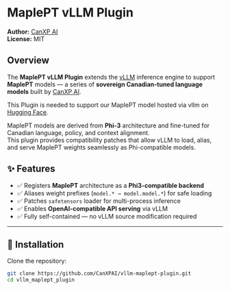 # MaplePT vLLM Plugin

**Author:** [CanXP AI](https://canxp.ai)  
**License:** MIT

## Overview

The **MaplePT vLLM Plugin** extends the [vLLM](https://github.com/vllm-project/vllm) inference engine to support **MaplePT** models — a series of **sovereign Canadian-tuned language models** built by [CanXP AI](https://canxp.ai).

This Plugin is needed to support our MaplePT model hosted via vllm on [Hugging Face](https://huggingface.co/canxp-ai/canxpai-maplept-mini-v1).

MaplePT models are derived from **Phi-3** architecture and fine-tuned for Canadian language, policy, and context alignment.  
This plugin provides compatibility patches that allow vLLM to load, alias, and serve MaplePT weights seamlessly as Phi-compatible models.

## ✨ Features

- ✅ Registers **MaplePT** architecture as a **Phi3-compatible backend**  
- ✅ Aliases weight prefixes (`model.* → model.model.*`) for safe loading  
- ✅ Patches `safetensors` loader for multi-process inference  
- ✅ Enables **OpenAI-compatible API serving** via vLLM  
- ✅ Fully self-contained — no vLLM source modification required  

---

## 🧩 Installation

Clone the repository:

```bash
git clone https://github.com/CanXPAI/vllm-maplept-plugin.git
cd vllm_maplept_plugin

